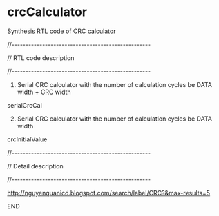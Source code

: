 # crcCalculator
Synthesis RTL code of CRC calculator

//--------------------------------------------------

// RTL code description

//--------------------------------------------------

1) Serial CRC calculator with the number of calculation cycles be DATA width + CRC width

serialCrcCal

2) Serial CRC calculator with the number of calculation cycles be DATA width

crcInitialValue

//--------------------------------------------------

// Detail description

//--------------------------------------------------

http://nguyenquanicd.blogspot.com/search/label/CRC?&max-results=5


END
